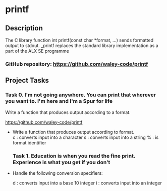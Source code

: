 # printf

## Description
The C library function int printf(const char *format, ...) sends formatted output to stdout.
_printf replaces the standard library implementation as a part of the ALX SE programme

### GitHub repository: https://github.com/waley-code/printf


## Project Tasks

### Task 0. I'm not going anywhere. You can print that wherever you want to. I'm here and I'm a Spur for life
Write a function that produces output according to a format.

https://github.com/waley-code/printf
<ul>
<li>Write a function that produces output according to format.</li>
c : converts input into a character
s : converts input into a string
% : is format identifier

### Task 1. Education is when you read the fine print. Experience is what you get if you don't

<li>Handle the following conversion specifiers:</li>

d : converts input into a base 10 integer
i : converts input into an integer

</ul>
